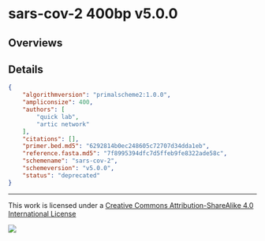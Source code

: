 # sars-cov-2 400bp v5.0.0

## Overviews

## Details

```json
{
    "algorithmversion": "primalscheme2:1.0.0",
    "ampliconsize": 400,
    "authors": [
        "quick lab",
        "artic network"
    ],
    "citations": [],
    "primer.bed.md5": "6292814b0ec248605c72707d34dda1eb",
    "reference.fasta.md5": "7f8995394dfc7d5ffeb9fe8322ade58c",
    "schemename": "sars-cov-2",
    "schemeversion": "v5.0.0",
    "status": "deprecated"
}
```



------------------------------------------------------------------------

This work is licensed under a [Creative Commons Attribution-ShareAlike 4.0 International License](http://creativecommons.org/licenses/by-sa/4.0/) 

![](https://i.creativecommons.org/l/by-sa/4.0/88x31.png)